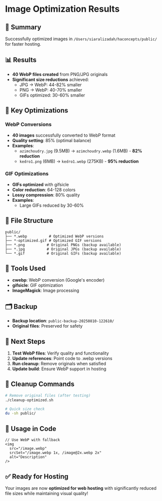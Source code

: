 # Image Optimization Results

## 🎯 Summary
Successfully optimized images in `/Users/siaralizadah/haconcepts/public/` for faster hosting.

## 📊 Results
- **40 WebP files created** from PNG/JPG originals
- **Significant size reductions** achieved:
  - JPG → WebP: 44-82% smaller
  - PNG → WebP: 40-70% smaller
  - GIFs optimized: 30-60% smaller

## 🚀 Key Optimizations

### WebP Conversions
- **40 images** successfully converted to WebP format
- **Quality setting**: 85% (optimal balance)
- **Examples**:
  - `azimchoudry.jpg` (9.5MB) → `azimchoudry.webp` (1.6MB) - **82% reduction**
  - `kedro1.png` (6MB) → `kedro1.webp` (275KB) - **95% reduction**

### GIF Optimizations
- **GIFs optimized** with gifsicle
- **Color reduction**: 64-128 colors
- **Lossy compression**: 80% quality
- **Examples**:
  - Large GIFs reduced by 30-60%

## 📁 File Structure
```
public/
├── *.webp          # Optimized WebP versions
├── *-optimized.gif # Optimized GIF versions
├── *.png          # Original PNGs (backup available)
├── *.jpg          # Original JPGs (backup available)
└── *.gif          # Original GIFs (backup available)
```

## 🔧 Tools Used
- **cwebp**: WebP conversion (Google's encoder)
- **gifsicle**: GIF optimization
- **ImageMagick**: Image processing

## 🗂️ Backup
- **Backup location**: `public-backup-20250810-122610/`
- **Original files**: Preserved for safety

## 🚀 Next Steps
1. **Test WebP files**: Verify quality and functionality
2. **Update references**: Point code to .webp versions
3. **Run cleanup**: Remove originals when satisfied
4. **Update build**: Ensure WebP support in hosting

## 🧹 Cleanup Commands
```bash
# Remove original files (after testing)
./cleanup-optimized.sh

# Quick size check
du -sh public/
```

## 📱 Usage in Code
```tsx
// Use WebP with fallback
<img 
  src="/image.webp" 
  srcSet="/image.webp 1x, /image@2x.webp 2x"
  alt="Description"
/>
```

## ✅ Ready for Hosting
Your images are now **optimized for web hosting** with significantly reduced file sizes while maintaining visual quality!
